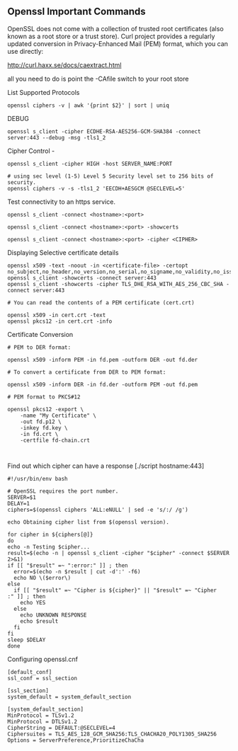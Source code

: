 ## Openssl Important Commands

OpenSSL does not come with a collection of trusted root certificates (also known as a root store or a trust store). Curl project provides a regularly updated conversion in Privacy-Enhanced Mail (PEM) format, which you can use directly:

http://curl.haxx.se/docs/caextract.html

all you need to do is point the -CAfile switch to your root store


List Supported Protocols 
```
openssl ciphers -v | awk '{print $2}' | sort | uniq
```

DEBUG
```
openssl s_client -cipher ECDHE-RSA-AES256-GCM-SHA384 -connect server:443 --debug -msg -tls1_2

```

Cipher Control -

```
openssl s_client -cipher HIGH -host SERVER_NAME:PORT

# using sec level (1-5) Level 5	Security level set to 256 bits of security.
openssl ciphers -v -s -tls1_2 'EECDH+AESGCM @SECLEVEL=5'

```

Test connectivity to an https service.

```
openssl s_client -connect <hostname>:<port>

openssl s_client -connect <hostname>:<port> -showcerts

openssl s_client -connect <hostname>:<port> -cipher <CIPHER>

```

Displaying Selective certificate details

```
openssl x509 -text -noout -in <certificate-file> -certopt no_subject,no_header,no_version,no_serial,no_signame,no_validity,no_issuer,no_pubkey,no_sigdump,no_aux
openssl s_client -showcerts -connect server:443
openssl s_client -showcerts -cipher TLS_DHE_RSA_WITH_AES_256_CBC_SHA -connect server:443

# You can read the contents of a PEM certificate (cert.crt) 
 
openssl x509 -in cert.crt -text
openssl pkcs12 -in cert.crt -info

```


Certificate Conversion

```
# PEM to DER format:

openssl x509 -inform PEM -in fd.pem -outform DER -out fd.der

# To convert a certificate from DER to PEM format:

openssl x509 -inform DER -in fd.der -outform PEM -out fd.pem

# PEM format to PKCS#12

openssl pkcs12 -export \
    -name "My Certificate" \
    -out fd.p12 \
    -inkey fd.key \
    -in fd.crt \
    -certfile fd-chain.crt
    
    
```


Find out which cipher can have a response [./script hostname:443]

```
#!/usr/bin/env bash

# OpenSSL requires the port number.
SERVER=$1
DELAY=1
ciphers=$(openssl ciphers 'ALL:eNULL' | sed -e 's/:/ /g')

echo Obtaining cipher list from $(openssl version).

for cipher in ${ciphers[@]}
do
echo -n Testing $cipher...
result=$(echo -n | openssl s_client -cipher "$cipher" -connect $SERVER 2>&1)
if [[ "$result" =~ ":error:" ]] ; then
  error=$(echo -n $result | cut -d':' -f6)
  echo NO \($error\)
else
  if [[ "$result" =~ "Cipher is ${cipher}" || "$result" =~ "Cipher    :" ]] ; then
    echo YES
  else
    echo UNKNOWN RESPONSE
    echo $result
  fi
fi
sleep $DELAY
done
```

Configuring openssl.cnf
```
[default_conf]
ssl_conf = ssl_section

[ssl_section]
system_default = system_default_section

[system_default_section]
MinProtocol = TLSv1.2
MinProtocol = DTLSv1.2
CipherString = DEFAULT:@SECLEVEL=4
Ciphersuites = TLS_AES_128_GCM_SHA256:TLS_CHACHA20_POLY1305_SHA256
Options = ServerPreference,PrioritizeChaCha
```
